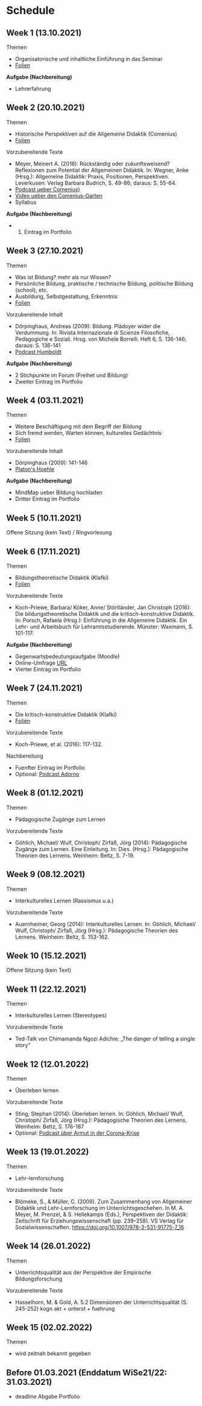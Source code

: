 # Schedule

## Week  1 (13.10.2021)

Themen
- Organisatorische und inhaltliche Einführung in das Seminar
- [Folien](https://jobschepens.github.io/didakt21/folien/week1.pptx)

**Aufgabe (Nachbereitung)**
- Lehrerfahrung 


## Week  2 (20.10.2021)

Themen
- Historische Perspektiven auf die Allgemeine Didaktik (Comenius)
- [Folien](https://jobschepens.github.io/didakt21/folien/week2.pptx)

Vorzubereitende Texte 
- Meyer, Meinert A. (2016): Rückständig oder zukunftsweisend? Reflexionen zum Potential der Allgemeinen Didaktik. In: Wegner, Anke (Hrsg.): Allgemeine Didaktik: Praxis, Positionen, Perspektiven. Leverkusen: Verlag Barbara Budrich, S. 49-86; daraus: S. 55-64.
- [Podcast ueber Comenius)](https://www1.wdr.de/mediathek/audio/zeitzeichen/audio-johann-amos-comenius-theologe-und-paedagoge-todestag--100.html)
- [Video ueber den Comenius-Garten](https://www.youtube.com/watch?v=KoaItLwpIpg)
- Syllabus 

**Aufgabe (Nachbereitung)**
- 1. Eintrag im Portfolio


## Week  3 (27.10.2021)

Themen
- Was ist Bildung? mehr als nur Wissen? 
- Persönliche Bildung, praktische / technische Bildung, politische Bildung (school), etc.
- Ausbildung, Selbstgestaltung, Erkenntnis
- [Folien](https://jobschepens.github.io/didakt21/folien/week3.pptx)

Vorzubereitende Inhalt 
- Dörpinghaus, Andreas (2009): Bildung. Plädoyer wider die Verdummung. In: Rivista Internazionale di Scienze Filosofiche, Pedagogiche e Soziali. Hrsg. von Michele Borrelli. Heft 6, S. 136-146; daraus: S. 136-141
- [Podcast Humboldt](https://www1.wdr.de/mediathek/audio/zeitzeichen/audio-wilhelm-von-humboldt-gelehrter-geburtstag--100.html)

**Aufgabe (Nachbereitung)**
- 2 Stichpunkte im Forum (Freihet und Bildung)
- Zweiter Eintrag im Portfolio


## Week  4 (03.11.2021)

Themen
- Weitere Beschäftigung mit dem Begriff der Bildung
- Sich fremd werden, Warten können, kulturelles Gedächtnis
- [Folien](https://jobschepens.github.io/didakt21/folien/week4.pptx)

Vorzubereitende Inhalt
- Dörpinghaus (2009): 141-146
- [Platon's Hoehle](https://www.youtube.com/watch?v=1RWOpQXTltA)

**Aufgabe (Nachbereitung)**
- MindMap ueber Bildung hochladen
- Dritter Eintrag im Portfolio


## Week  5 (10.11.2021)

Offene Sitzung (kein Text) / Ringvorlesung


## Week  6 (17.11.2021)

Themen
- Bildungstheoretische Didaktik (Klafki)
- [Folien](https://jobschepens.github.io/didakt21/folien/week6.pptx)

Vorzubereitende Texte
- Koch-Priewe, Barbara/ Köker, Anne/ Störtländer, Jan Christoph (2016): Die bildungstheoretische Didaktik und die kritisch-konstruktive Didaktik. In: Porsch, Rafaela (Hrsg.): Einführung in die Allgemeine Didaktik. Ein Lehr- und Arbeitsbuch für Lehramtsstudierende. Münster: Waxmann, S. 101-117:

**Aufgabe (Nachbereitung)**
- Gegenwartsbedeutungsaufgabe (Moodle)
- Online-Umfrage [URL](https://evaluation.tu-dortmund.de/evasys/online.php?pswd=9QLRY)
- Vierter Eintrag im Portfolio


## Week  7 (24.11.2021)

Themen
- Die kritisch-konstruktive Didaktik (Klafki)
- [Folien](https://jobschepens.github.io/didakt21/folien/week8.pptx)

Vorzubereitende Texte
- Koch-Priewe, et al. (2016): 117-132. 

Nachbereitung
- Fuenfter Eintrag im Portfolio
- Optional: [Podcast Adorno](https://www.swr.de/swr2/leben-und-gesellschaft/theodor-w-adorno-todestag-50-100.html)
 

## Week  8 (01.12.2021)

Themen
- Pädagogische Zugänge zum Lernen

Vorzubereitende Texte
- Göhlich, Michael/ Wulf, Christoph/ Zirfaß, Jörg (2014): Pädagogische Zugänge zum Lernen. Eine Einleitung. In: Dies. (Hrsg.): Pädagogische Theorien des Lernens. Weinheim: Beltz, S. 7-19.


## Week  9 (08.12.2021)

Themen
- Interkulturelles Lernen (Rassismus u.a.)

Vorzubereitende Texte
- Auernheimer, Georg (2014): Interkulturelles Lernen. In: Göhlich, Michael/ Wulf, Christoph/ Zirfaß, Jörg (Hrsg.): Pädagogische Theorien des Lernens. Weinheim: Beltz, S. 153-162.


## Week 10 (15.12.2021)

Offene Sitzung (kein Text)


## Week 11 (22.12.2021)

Themen
- Interkulturelles Lernen (Stereotypes)

Vorzubereitende Texte
- Ted-Talk von Chimamanda Ngozi Adichie: „The danger of telling a single story”


## Week 12 (12.01.2022)

Themen
-  Überleben lernen

Vorzubereitende Texte
- Sting, Stephan (2014): Überleben lernen. In: Göhlich, Michael/ Wulf, Christoph/ Zirfaß, Jörg (Hrsg.): Pädagogische Theorien des Lernens. Weinheim: Beltz, S. 176-187
- Optional: [Podcast über Armut in der Corona-Krise](https://www.deutschlandfunkkultur.de/armutsforscher-zu-corona-folgen-ich-sehe-hier-eine-tendenz.1008.de.html?dram:article_id=475214)


## Week 13 (19.01.2022)

Themen
- Lehr-lernforschung 

Vorzubereitende Texte
- Blömeke, S., & Müller, C. (2009). Zum Zusammenhang von Allgemeiner Didaktik und Lehr-Lernforschung im Unterrichtsgeschehen. In M. A. Meyer, M. Prenzel, & S. Hellekamps (Eds.), Perspektiven der Didaktik: Zeitschrift für Erziehungswissenschaft (pp. 239–258). VS Verlag für Sozialwissenschaften. https://doi.org/10.1007/978-3-531-91775-7_16


## Week 14 (26.01.2022)

Themen
- Unterrichtsqualität aus der Perspektive der Empirische Bildungsforschung

Vorzubereitende Texte
- Hasselhorn, M. & Gold, A. 5.2 Dimensionen der Unterrichtsqualität (S. 245-252) kogn akt + unterst + fuehrung


## Week 15 (02.02.2022)

Themen
- wird zeitnah bekannt gegeben


## Before 01.03.2021 (Enddatum WiSe21/22: 31.03.2021)

- deadline Abgabe Portfolio